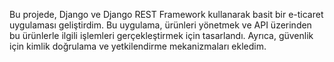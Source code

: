 Bu projede, Django ve Django REST Framework kullanarak basit bir e-ticaret uygulaması geliştirdim. Bu uygulama, ürünleri yönetmek ve API üzerinden bu ürünlerle ilgili işlemleri gerçekleştirmek için tasarlandı. Ayrıca, güvenlik için kimlik doğrulama ve yetkilendirme mekanizmaları ekledim.
